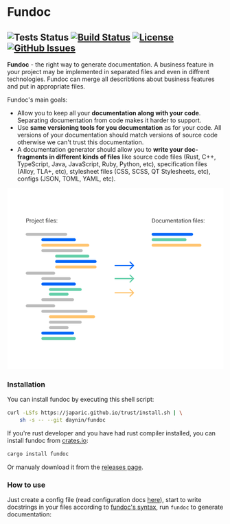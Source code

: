 # Fundoc 
![Tests Status](https://github.com/daynin/fundoc/workflows/tests/badge.svg) [![Build Status](https://travis-ci.org/daynin/fundoc.svg?branch=master)](https://travis-ci.org/daynin/fundoc) [![License](https://img.shields.io/badge/license-MIT-blue.svg)](https://opensource.org/licenses/MIT) [![GitHub Issues](https://img.shields.io/github/issues/daynin/fundoc.svg)](https://github.com/daynin/fundoc/issues)
-

**Fundoc** - the right way to generate documentation. A business feature in your project may be implemented in separated files and even in diffrent technologies. Fundoc can merge all describtions about business features and put in appropriate files.

Fundoc's main goals:

- Allow you to keep all your **documentation along with your code**. Separating documentation from code makes it harder to support.
- Use **same versioning tools for you documentation** as for your code. All versions of your documentation  should match versions of source code otherwise we can't trust this documentation.
- A documentation generator should allow you to **write your doc-fragments in different kinds of files** like source code files (Rust, C++, TypeScript, Java, JavaScript, Ruby, Python, etc), specification files (Alloy, TLA+, etc), stylesheet files (CSS, SCSS, QT Stylesheets, etc), configs (JSON, TOML, YAML, etc).

![](./fundoc-example.png)

### Installation

You can install fundoc by executing this shell script:

```bash
curl -LSfs https://japaric.github.io/trust/install.sh | \
    sh -s -- --git daynin/fundoc
```

If you're rust developer and you have had rust compiler installed, you can install fundoc from [crates.io](https://crates.io/):

```bash
cargo install fundoc
```

Or manualy download it from the [releases page](https://github.com/daynin/fundoc/releases).

### How to use

Just create a config file (read configuration docs [here](./docs/configuration.md)), start to write docstrings in your files according to [fundoc's syntax](./docs/syntax.md), run `fundoc` to generate documentation:






